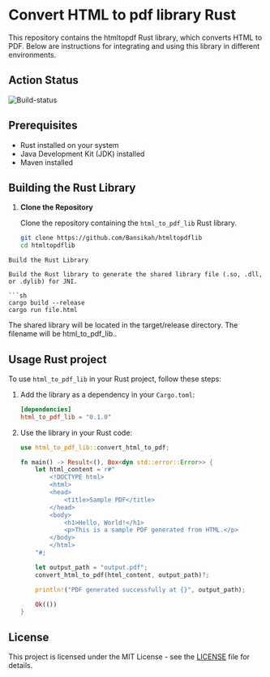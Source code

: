 # Convert HTML to pdf library Rust
This repository contains the htmltopdf Rust library, which converts HTML to PDF. Below are instructions for integrating and using this library in different environments.

## Action Status
![Build-status](https://github.com/Bansikah/htmltopdflib/actions/workflows/build.yml/badge.svg?event=push)

## Prerequisites

- Rust installed on your system
- Java Development Kit (JDK) installed
- Maven installed

## Building the Rust Library

1. **Clone the Repository**

   Clone the repository containing the `html_to_pdf_lib` Rust library.

   ```sh
   git clone https://github.com/Bansikah/htmltopdflib
   cd htmltopdflib
  ```
Build the Rust Library

Build the Rust library to generate the shared library file (.so, .dll, or .dylib) for JNI.

  ```sh
  cargo build --release
  cargo run file.html
  ```
The shared library will be located in the target/release directory. The filename will be html_to_pdf_lib.<extension>.

## Usage Rust project

To use `html_to_pdf_lib` in your Rust project, follow these steps:

1. Add the library as a dependency in your `Cargo.toml`:

    ```toml
    [dependencies]
    html_to_pdf_lib = "0.1.0"
    ```

2. Use the library in your Rust code:

    ```rust
    use html_to_pdf_lib::convert_html_to_pdf;

    fn main() -> Result<(), Box<dyn std::error::Error>> {
        let html_content = r#"
            <!DOCTYPE html>
            <html>
            <head>
                <title>Sample PDF</title>
            </head>
            <body>
                <h1>Hello, World!</h1>
                <p>This is a sample PDF generated from HTML.</p>
            </body>
            </html>
        "#;

        let output_path = "output.pdf";
        convert_html_to_pdf(html_content, output_path)?;

        println!("PDF generated successfully at {}", output_path);

        Ok(())
    }
    ```

## License

This project is licensed under the MIT License - see the [LICENSE](LICENSE) file for details.
